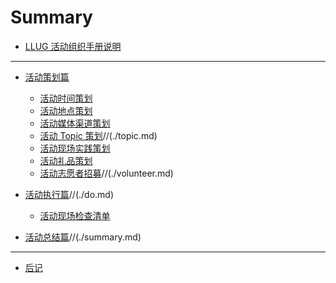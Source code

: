 # Summary

- [LLUG 活动组织手册说明](./readme.md)
---
- [活动策划篇](./plan.md)
	- [活动时间策划]()
	- [活动地点策划]()
	- [活动媒体渠道策划]()
	- [活动 Topic 策划]()//(./topic.md)
	- [活动现场实践策划]()
	- [活动礼品策划](./gift.md)
	- [活动志愿者招募]()//(./volunteer.md)

- [活动执行篇]()//(./do.md)
	- [活动现场检查清单]()

- [活动总结篇]()//(./summary.md)
---
- [后记]()
